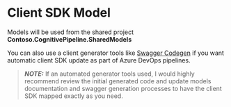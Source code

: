 ﻿# Client SDK Model

Models will be used from the shared project **Contoso.CognitivePipeline.SharedModels**

You can also use a client generator tools like [Swagger Codegen](https://github.com/swagger-api/swagger-codegen) if you want automatic client SDK update as part of Azure DevOps pipelines.

>***NOTE:*** If an automated generator tools used, I would highly recommend review the initial generated code and update models documentation and swagger generation processes to have the client SDK mapped exactly as you need.

